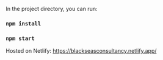 
In the project directory, you can run:

### `npm install`

### `npm start`

Hosted on Netlify: https://blackseasconsultancy.netlify.app/
